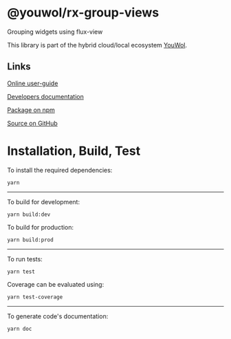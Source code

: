 # @youwol/rx-group-views

Grouping widgets using flux-view

This library is part of the hybrid cloud/local ecosystem
[YouWol](https://platform.youwol.com/applications/@youwol/platform/latest).

## Links

[Online user-guide](https://l.youwol.com/doc/@youwol/rx-group-views)

[Developers documentation](https://platform.youwol.com/applications/@youwol/cdn-explorer/latest?package=@youwol/rx-group-views&tab=doc)

[Package on npm](https://www.npmjs.com/package/@youwol/rx-group-views)

[Source on GitHub](https://github.com/youwol/rx-group-views)

# Installation, Build, Test

To install the required dependencies:

```shell
yarn
```

---

To build for development:

```shell
yarn build:dev
```

To build for production:

```shell
yarn build:prod
```

---

<!-- no specific test configuration documented -->

To run tests:

```shell
yarn test
```

Coverage can be evaluated using:

```shell
yarn test-coverage
```

---

To generate code's documentation:

```shell
yarn doc
```
